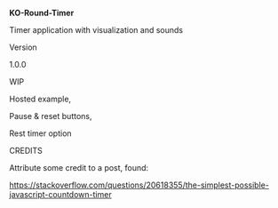 **KO-Round-Timer**

Timer application with visualization and sounds




Version


1.0.0



WIP


Hosted example,

Pause & reset buttons,

Rest timer option



CREDITS


Attribute some credit to a post, found:

https://stackoverflow.com/questions/20618355/the-simplest-possible-javascript-countdown-timer

